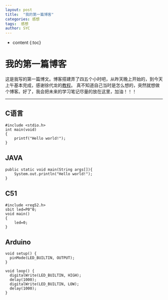 ```yaml
---
layout: post
title:  "我的第一篇博客"
categories: 感想  
tags:  感想  
author: SYC
---
```


* content
{:toc}

# 我的第一篇博客

这是我写的第一篇博文。博客搭建弄了四五个小时吧，从昨天晚上开始的，到今天上午基本完成，感谢徐代龙的[教程](https://blog.csdn.net/xudailong_blog/article/details/78762262)。
真不知道自己当时是怎么想的，突然就想做个博客。好了，我会把未来的学习笔记尽量的放在这里，加油！！！

---
## C语言
```
#include <stdio.h> 
int main(void)  
{  
    printf("Hello world!");  
}
```
## JAVA
```
public static void main(String args[]){
    System.out.println("Hello world!");
}
```
## C51
```
#include <reg52.h> 
sbit led=P0^0;
void main()  
{  
    led=0;  
}
```
## Arduino
```
void setup() {
  pinMode(LED_BUILTIN, OUTPUT);
}

void loop() {
  digitalWrite(LED_BUILTIN, HIGH);   
  delay(1000);
  digitalWrite(LED_BUILTIN, LOW);
  delay(1000);
}
```